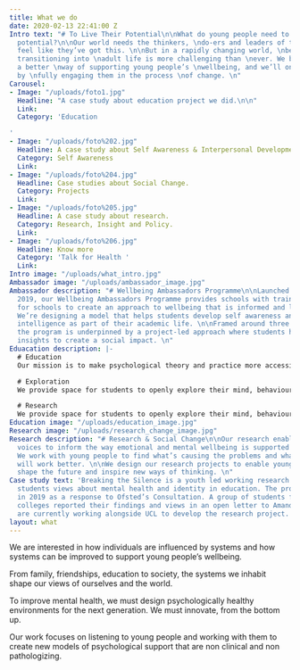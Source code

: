 ```yaml
---
title: What we do
date: 2020-02-13 22:41:00 Z
Intro text: "# To Live Their Potential\n\nWhat do young people need to live \ntheir
  potential?\n\nOur world needs the thinkers, \ndo-ers and leaders of tomorrow \nto
  feel like they’ve got this. \n\nBut in a rapidly changing world, \nbeing young and
  transitioning into \nadult life is more challenging than \never. We believe there’s
  a better \nway of supporting young people’s \nwellbeing, and we’ll only find it
  by \nfully engaging them in the process \nof change. \n"
Carousel:
- Image: "/uploads/foto1.jpg"
  Headline: "A case study about education project we did.\n\n"
  Link: 
  Category: 'Education

'
- Image: "/uploads/foto%202.jpg"
  Headline: A case study about Self Awareness & Interpersonal Development.
  Category: Self Awareness
  Link: 
- Image: "/uploads/foto%204.jpg"
  Headline: Case studies about Social Change.
  Category: Projects
  Link: 
- Image: "/uploads/foto%205.jpg"
  Headline: A case study about research.
  Category: Research, Insight and Policy.
  Link: 
- Image: "/uploads/foto%206.jpg"
  Headline: Know more
  Category: 'Talk for Health '
  Link: 
Intro image: "/uploads/what_intro.jpg"
Ambassador image: "/uploads/ambassador_image.jpg"
Ambassador description: "# Wellbeing Ambassadors Programme\n\nLaunched in Newham in
  2019, our Wellbeing Ambassadors Programme provides schools with training and resources
  for schools to create an approach to wellbeing that is informed and led by students.
  We’re designing a model that helps students develop self awareness and emotional
  intelligence as part of their academic life. \n\nFramed around three key elements,
  the program is underpinned by a project-led approach where students harness their
  insights to create a social impact. \n"
Eduacation description: |-
  # Education
  Our mission is to make psychological theory and practice more accessible for young people, so that they can benefit from the rich insights that psychology can bring to our understanding of ourselves and others. We provide a series of seminars that draw on a range of psychological models to explore the human mind, behaviour and emotions. Through a group learning model, students develop a shared understanding of how our personal histories of life shape our mind, personality and self-perception.

  # Exploration
  We provide space for students to openly explore their mind, behaviour and identity outside of clinical settings. These sessions involve an exploration of how the mind and personality are shaped by experience, using neuroscience, evolutionary, humanistic and psychosocial theory to provide insight into our emotional and mental landscapes. Our model uses a group learning approach, so that young people reflect and learn together in a therapeutic context. By integrating personal experience with critical thinking, we provide an emotionally informed learning environment.

  # Research
  We provide space for students to openly explore their mind, behaviour and identity outside of clinical settings. These sessions involve an exploration of how the mind and personality are shaped by experience, using neuroscience, evolutionary, humanistic and psychosocial theory to provide insight into our emotional and mental landscapes. Our model uses a group learning approach, so that young people reflect and learn together in a therapeutic context. By integrating personal experience with critical thinking, we provide an emotionally informed learning environment.
Education image: "/uploads/education_image.jpg"
Research image: "/uploads/research_change_image.jpg"
Research description: "# Research & Social Change\n\nOur research enables young people’s
  voices to inform the way emotional and mental wellbeing is supported in society.
  We work with young people to find what’s causing the problems and what they believe
  will work better. \n\nWe design our research projects to enable young people to
  shape the future and inspire new ways of thinking. \n"
Case study text: 'Breaking the Silence is a youth led working research project exploring
  students views about mental health and identity in education. The project was launched
  in 2019 as a response to Ofsted’s Consultation. A group of students from London
  colleges reported their findings and views in an open letter to Amanda Speilman.  We
  are currently working alongside UCL to develop the research project. '
layout: what
---
```


We are interested in how individuals are influenced by systems and how systems can be improved to support young people’s wellbeing.

From family, friendships, education to society, the systems we inhabit shape our views of ourselves and the world.

To improve mental health, we must design psychologically healthy environments for the next generation. We must innovate, from the bottom up.

Our work focuses on listening to young people and working with them to create new models of psychological support that are non clinical and non pathologizing.
